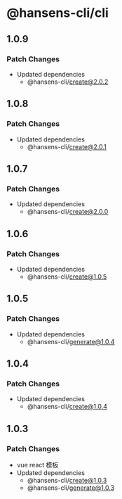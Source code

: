 # @hansens-cli/cli

## 1.0.9

### Patch Changes

- Updated dependencies
  - @hansens-cli/create@2.0.2

## 1.0.8

### Patch Changes

- Updated dependencies
  - @hansens-cli/create@2.0.1

## 1.0.7

### Patch Changes

- Updated dependencies
  - @hansens-cli/create@2.0.0

## 1.0.6

### Patch Changes

- Updated dependencies
  - @hansens-cli/create@1.0.5

## 1.0.5

### Patch Changes

- Updated dependencies
  - @hansens-cli/generate@1.0.4

## 1.0.4

### Patch Changes

- Updated dependencies
  - @hansens-cli/create@1.0.4

## 1.0.3

### Patch Changes

- vue react 模板
- Updated dependencies
  - @hansens-cli/create@1.0.3
  - @hansens-cli/generate@1.0.3
